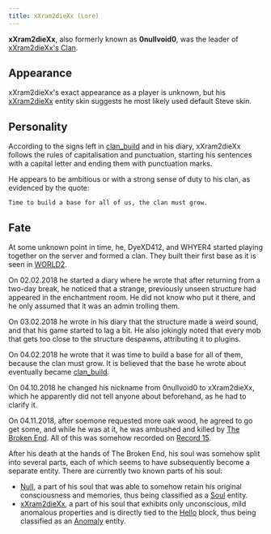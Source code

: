 ```yaml
---
title: xXram2dieXx (Lore)
---
```


**xXram2dieXx**, also formerly known as **0nullvoid0**, was the leader
of [xXram2dieXx's Clan](/wiki/lore#xxram2diexxs-clan).

## Appearance

xXram2dieXx's exact appearance as a player is unknown, but his
[xXram2dieXx](/wiki/entities/xXram2dieXx) entity skin suggests he most
likely used default Steve skin.

## Personality

According to the signs left in [clan_build](/wiki/structures/clan-build) and
in his diary, xXram2dieXx follows the rules of capitalisation and
punctuation, starting his sentences with a capital letter and ending
them with punctuation marks.

He appears to be ambitious or with a strong sense of duty to his clan,
as evidenced by the quote:

`Time to build a base for all of us, the clan must grow.`

## Fate

At some unknown point in time, he, DyeXD412, and WHYER4 started playing
together on the server and formed a clan. They built their first base as
it is seen in [WORLD2](/wiki/lore/world2).

On 02.02.2018 he started a diary where he wrote that after returning
from a two-day break, he noticed that a strange, previously unseen
structure had appeared in the enchantment room. He did not know who put
it there, and he only assumed that it was an admin trolling them.

On 03.02.2018 he wrote in his diary that the structure made a weird
sound, and that his game started to lag a bit. He also jokingly noted
that every mob that gets too close to the structure despawns,
attributing it to plugins.

On 04.02.2018 he wrote that it was time to build a base for all of them,
because the clan must grow. It is believed that the base he wrote about
eventually became [clan_build](/wiki/structures/clan-build).

On 04.10.2018 he changed his nickname from 0nullvoid0 to xXram2dieXx,
which he apparently did not tell anyone about beforehand, as he had to
clarify it.

On 04.11.2018, after soemone requested more oak wood, he agreed to go
get some, and while he was at it, he was ambushed and killed by [The Broken End](/wiki/entities/tbe). All of this was somehow recorded
on [Record 15](/wiki/items#Record_15).

After his death at the hands of The Broken End, his soul was somehow
split into several parts, each of which seems to have subsequently
become a separate entity. There are currently two known parts of his
soul:

  - [Null](/wiki/entities/null), a part of his soul that was able to somehow
    retain his original consciousness and memories, thus being
    classified as a [Soul](/wiki/entities#Souls) entity.
  - [xXram2dieXx](/wiki/entities/xXram2dieXx), a part of his soul that
    exhibits only unconscious, mild anomalous properties and is directly
    tied to the [Hello](/wiki/items#Hello) block, thus being
    classified as an [Anomaly](/wiki/entities#Anomalies) entity.
